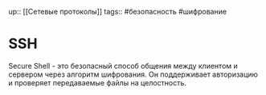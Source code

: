 up:: [[Сетевые протоколы]]
tags:: #безопасность #шифрование

# SSH

Secure Shell - это безопасный способ общения между клиентом и сервером через алгоритм шифрования. Он поддерживает авторизацию и проверяет передаваемые файлы на целостность.